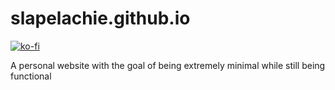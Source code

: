 # slapelachie.github.io
[![ko-fi](https://www.ko-fi.com/img/githubbutton_sm.svg)](https://ko-fi.com/L3L726D8I)

A personal website with the goal of being extremely minimal while still being functional
